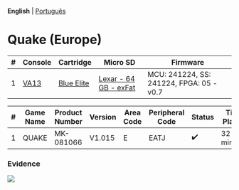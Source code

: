 **English** | [Português](pt-br.md)

# Quake (Europe)

| #   | Console                                             | Cartridge                                                                             | Micro SD                                                                        | Firmware                                 |
| --- | --------------------------------------------------- | ------------------------------------------------------------------------------------- | ------------------------------------------------------------------------------- | ---------------------------------------- |
| 1   | [VA13](../../../../../Info/Consoles/VA13/README.md) | [Blue Elite](../../../../../Info/Cartridges/GuangzhouSanStarOnlineShop/1.6/README.md) | [Lexar - 64 GB - exFat](../../../../../Info/SdCards/Lexar/64GB/exfat/README.md) | MCU: 241224, SS: 241224, FPGA: 05 - v0.7 |

| #   | Game Name | Product Number | Version | Area Code | Peripheral Code | Status             | Time Played |
| --- | --------- | -------------- | ------- | --------- | --------------- | ------------------ | ----------- |
| 1   | QUAKE     | MK-081066      | V1.015  | E         | EATJ            | :heavy_check_mark: | 32 minutes  |

### Evidence

[![](https://img.youtube.com/vi/CqcxlSQEkxc/0.jpg)](https://www.youtube.com/watch?v=CqcxlSQEkxc)
